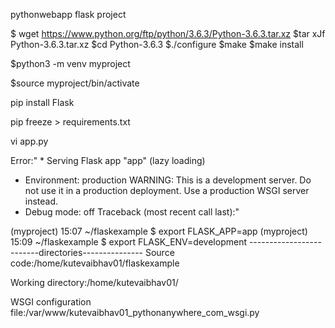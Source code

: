  pythonwebapp
flask project

$ wget https://www.python.org/ftp/python/3.6.3/Python-3.6.3.tar.xz
 $tar xJf Python-3.6.3.tar.xz
 $cd Python-3.6.3
 $./configure
 $make
 $make install

$python3 -m venv myproject

$source myproject/bin/activate

pip install Flask

pip freeze > requirements.txt

vi app.py

Error:" * Serving Flask app "app" (lazy loading)
 * Environment: production
   WARNING: This is a development server. Do not use it in a production deployment.
   Use a production WSGI server instead.
 * Debug mode: off
Traceback (most recent call last):"

(myproject) 15:07 ~/flaskexample $ export FLASK_APP=app
(myproject) 15:09 ~/flaskexample $ export FLASK_ENV=development
-------------------------directories---------------
Source code:/home/kutevaibhav01/flaskexample

Working directory:/home/kutevaibhav01/

WSGI configuration file:/var/www/kutevaibhav01_pythonanywhere_com_wsgi.py
